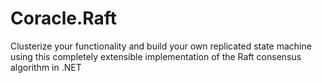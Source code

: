 # Coracle.Raft
Clusterize your functionality and build your own replicated state machine using this completely extensible implementation of the Raft consensus algorithm in .NET
